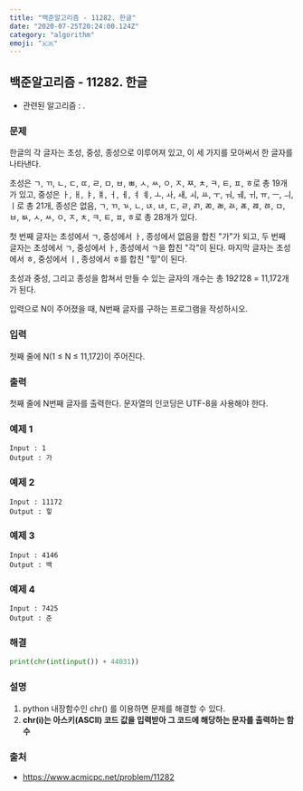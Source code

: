 ```yaml
---
title: "백준알고리즘 - 11282. 한글"
date: "2020-07-25T20:24:00.124Z"
category: "algorithm"
emoji: "🇰🇷"
---
```


## 백준알고리즘 - 11282. 한글

- 관련된 알고리즘 : .

### 문제

한글의 각 글자는 초성, 중성, 종성으로 이루어져 있고, 이 세 가지를 모아써서 한 글자를 나타낸다.

초성은 ㄱ, ㄲ, ㄴ, ㄷ, ㄸ, ㄹ, ㅁ, ㅂ, ㅃ, ㅅ, ㅆ, ㅇ, ㅈ, ㅉ, ㅊ, ㅋ, ㅌ, ㅍ, ㅎ로 총 19개가 있고, 중성은 ㅏ, ㅐ, ㅑ, ㅒ, ㅓ, ㅔ, ㅕ ㅖ, ㅗ, ㅘ, ㅙ, ㅚ, ㅛ, ㅜ, ㅝ, ㅞ, ㅟ, ㅠ, ㅡ, ㅢ, ㅣ로 총 21개, 종성은 없음, ㄱ, ㄲ, ㄳ, ㄴ, ㄵ, ㄶ, ㄷ, ㄹ, ㄺ, ㄻ, ㄼ, ㄽ, ㄾ, ㄿ, ㅀ, ㅁ, ㅂ, ㅄ, ㅅ, ㅆ, ㅇ, ㅈ, ㅊ, ㅋ, ㅌ, ㅍ, ㅎ로 총 28개가 있다.

첫 번째 글자는 초성에서 ㄱ, 중성에서 ㅏ, 종성에서 없음을 합친 "가"가 되고, 두 번째 글자는 초성에서 ㄱ, 중성에서 ㅏ, 종성에서 ㄱ을 합친 "각"이 된다. 마지막 글자는 초성에서 ㅎ, 중성에서 ㅣ, 종성에서 ㅎ를 합친 "힣"이 된다.

초성과 중성, 그리고 종성을 합쳐서 만들 수 있는 글자의 개수는 총 19*21*28 = 11,172개가 된다.

입력으로 N이 주어졌을 때, N번째 글자를 구하는 프로그램을 작성하시오.

### 입력

첫째 줄에 N(1 ≤ N ≤ 11,172)이 주어진다.

### 출력

첫째 줄에 N번째 글자를 출력한다. 문자열의 인코딩은 UTF-8을 사용해야 한다.

### 예제 1

```
Input : 1
Output : 가
```

### 예제 2

```
Input : 11172
Output : 힣
```

### 예제 3

```
Input : 4146
Output : 백
```

### 예제 4

```
Input : 7425
Output : 준
```

### 해결

```python
print(chr(int(input()) + 44031))
```

### 설명

1. python 내장함수인 chr() 를 이용하면 문제를 해결할 수 있다.
2. **chr(i)는 아스키(ASCII) 코드 값을 입력받아 그 코드에 해당하는 문자를 출력하는 함수**

### 출처

- https://www.acmicpc.net/problem/11282
